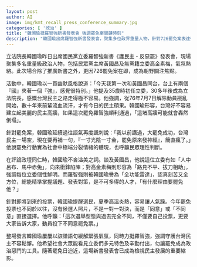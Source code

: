 ```yaml
---
layout: post
author: AI
image: img/kmt_recall_press_conference_summary.jpg
categories: [ '政治' ]
title: "韓國瑜挺羅智強新書發表會 強調罷免案關鍵時刻"
description: "韓國瑜出席羅智強新書發表會，聚集多位政界重量人物，針對726罷免案表達強烈立場，強調守護民主高牆的重要。韓國瑜以幽默詼諧紓解氣氛，挺羅智強並評價現場立委多元特色，呼籲選民理性投票，拒絕讓罷免成為政治惡鬥工具，活動成檢視台灣民主發展縮影。"
---
```

立法院長韓國瑜昨日出席國民黨立委羅智強新書《護民主・反惡罷》發表會，現場聚集多名重量級政治人物，包括民眾黨主席黃國昌及無黨籍立委高金素梅，氣氛熱絡。此次場合除了推廣新書之外，更因726罷免案在即，成為朝野關注焦點。

活動中，韓國瑜以一貫幽默風格說道：「今天我第一次和黃國昌同台，台上有兩個『國』夾著一個『強』，感覺很特別。」他提及35歲時初任立委，30多年後成為立法院長，感慨台灣民主之路走得極不容易。他強調，從76年7月7日解除動員戡亂開始，數十年來前輩流血流汗，才有今日的民主碩果。韓國瑜形容，台灣好不容易建立起美麗的民主高牆，如果這次罷免羅智強順利通過，「這堵高牆可能就會轟然倒塌」。

針對罷免案，韓國瑜延續過往語氣再度諷刺說：「我以前講過，大罷免成功，台灣民主一場空，現在要再補一句，『一寸光陰一寸金，罷免原來發神經』，簡直瘋了。」他說罷免行動實為社會中極端分裂情緒的體現，也呼籲民眾理性判斷。

在評論政壇同仁時，韓國瑜不吝溢美之詞。談及黃國昌，他說這位立委有如「人中呂布、馬中赤兔」，向來衝鋒陷陣；對高金素梅則形容為「路見不平、拔刀相助」，強調每位立委個性鮮明。而羅智強則被韓國瑜譽為「全功能雷達」，認真刻苦又全方位，總能精準掌握議題、發表對策，是不可多得的人才，「有什麼理由要罷免他？」

針對即將到來的投票，韓國瑜提醒選民，夏季高溫炎熱，容易讓人氣躁。今年罷免投票也不同於以往，沒有候選人照片，不是一對一對決，而是「同意」或「不同意」直接選擇。他呼籲：「這次選舉型態與過去完全不同，不僅要自己投票，更要大家告訴大家，動員投下不同意罷免票。」

整場發言韓國瑜屢屢以詼諧語句緩解緊張氣氛，同時力挺羅智強，強調守護台灣民主不容鬆懈。他希望社會大眾能看見立委們多元特色及辛勤付出，勿讓罷免成為政治惡鬥的工具。隨著罷免日迫近，這場新書發表會已成為檢視民主發展的重要縮影。